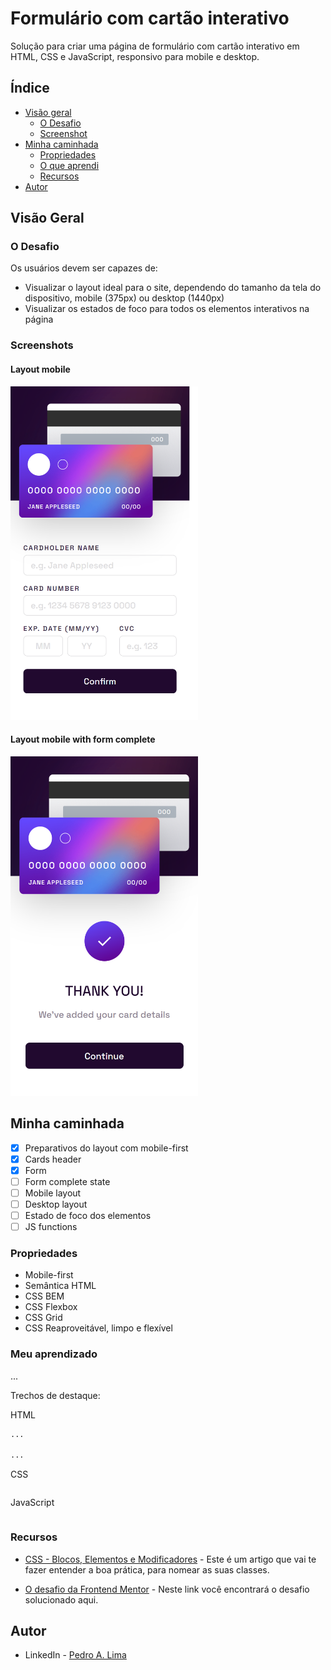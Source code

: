 # Formulário com cartão interativo
Solução para criar uma página de formulário com cartão interativo em HTML, CSS e JavaScript, responsivo para mobile e desktop.

## Índice

- [Visão geral](#visao-geral)
  - [O Desafio](#o-desafio)
  - [Screenshot](#screenshot)
- [Minha caminhada](#minha-caminhada)
  - [Propriedades](#propriedades)
  - [O que aprendi](#o-que-aprendi)
  - [Recursos](#recursos)
- [Autor](#autor)

## Visão Geral

### O Desafio

Os usuários devem ser capazes de:

- Visualizar o layout ideal para o site, dependendo do tamanho da tela do dispositivo, mobile (375px) ou desktop (1440px)
- Visualizar os estados de foco para todos os elementos interativos na página

### Screenshots

<html>
    <h4>Layout mobile</h4>
    <img src="./assets/img/screenshot-mobile.png" width="300px">
    <h4>Layout mobile with form complete</h4>
    <img src="./assets/img/screenshot-mobile-form-complete.png" width="300px">
<!--
    <h4>Modal de projetos</h4>
    <img src="./assets/img/screenshot-mobile-modal-products.png" width="300px">
    <h4>Modal de agradecimento</h4>
    <img src="./assets/img/screenshot-mobile-modal-acknow.png" width="300px">
    <h4>Layout desktop</h4>
    <img src="./assets/img/screenshot-desktop.png" width="920px">
    <h4>Modal de agradecimento</h4>
    <img src="./assets/img/screenshot-desktop-agradecimento.png" width="920px">
-->
</html>

## Minha caminhada

- [x] Preparativos do layout com mobile-first 
- [x] Cards header
- [x] Form
- [ ] Form complete state
- [ ] Mobile layout
- [ ] Desktop layout
- [ ] Estado de foco dos elementos
- [ ] JS functions

### Propriedades

- Mobile-first
- Semântica HTML
- CSS BEM
- CSS Flexbox
- CSS Grid
- CSS Reaproveitável, limpo e flexível

### Meu aprendizado
...

Trechos de destaque:

HTML
```html
...

...
```
CSS
```css

```
JavaScript
```javascript

```

### Recursos

- [CSS - Blocos, Elementos e Modificadores](https://getbem.com/introduction/) - Este é um artigo que vai te fazer entender a boa prática, para nomear as suas classes.

- [O desafio da Frontend Mentor](https://www.frontendmentor.io/challenges/interactive-card-details-form-XpS8cKZDWw) - Neste link você encontrará o desafio solucionado aqui.

## Autor

- LinkedIn - [Pedro A. Lima](https://www.linkedin.com/in/pedrolima626/)
